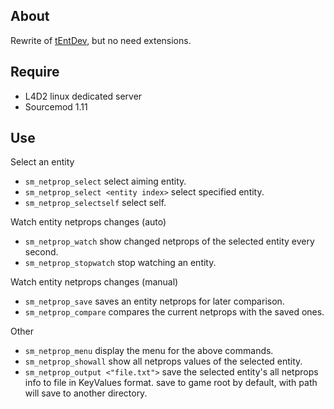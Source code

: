 ## About

Rewrite of [tEntDev](https://forums.alliedmods.net/showthread.php?t=143081), but no need extensions.

## Require

- L4D2 linux dedicated server
- Sourcemod 1.11

## Use

Select an entity
- `sm_netprop_select` select aiming entity.
- `sm_netprop_select <entity index>` select specified entity.
- `sm_netprop_selectself` select self.

Watch entity netprops changes (auto)
- `sm_netprop_watch` show changed netprops of the selected entity every second.
- `sm_netprop_stopwatch` stop watching an entity.

Watch entity netprops changes (manual)
- `sm_netprop_save` saves an entity netprops for later comparison.
- `sm_netprop_compare` compares the current netprops with the saved ones.

Other
- `sm_netprop_menu` display the menu for the above commands.
- `sm_netprop_showall` show all netprops values of the selected entity.
- `sm_netprop_output <"file.txt">` save the selected entity's all netprops info to file in KeyValues format. save to game root by default, with path will save to another directory.
